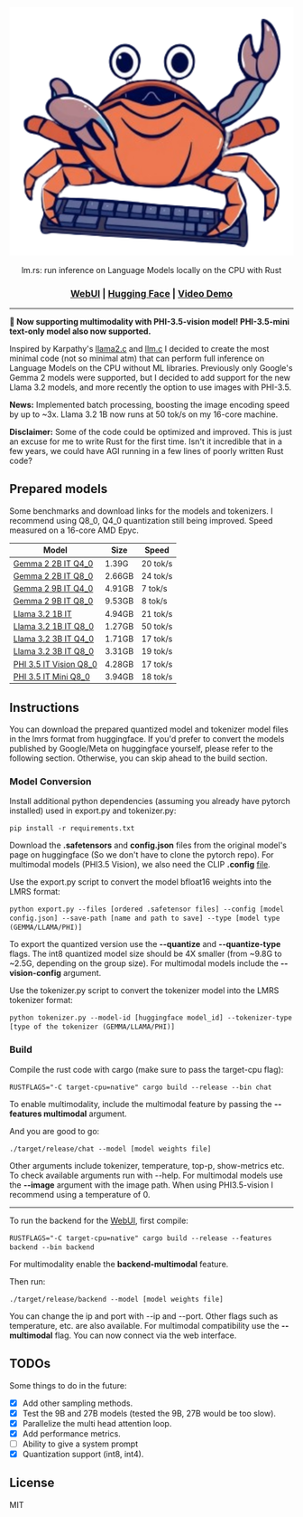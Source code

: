 <div align="center">

<picture>
    <img alt="lmrs logo" src="repo_cover.svg">
</picture>

lm.rs: run inference on Language Models locally on the CPU with Rust

<h3>

[WebUI](https://github.com/samuel-vitorino/lm.rs-webui) | [Hugging Face](https://huggingface.co/collections/samuel-vitorino/lmrs-66c7da8a50ce52b61bee70b7) | [Video Demo](https://www.youtube.com/watch?v=FAIN5Jxc0nE) 

</h3>

</div>

---

**🌃 Now supporting multimodality with PHI-3.5-vision model! PHI-3.5-mini text-only model also now supported.**

Inspired by Karpathy's [llama2.c](https://github.com/karpathy/llama2.c) and [llm.c](https://github.com/karpathy/llm.c) I decided to create the most minimal code (not so minimal atm) that can perform full inference on Language Models on the CPU without ML libraries. Previously only Google's Gemma 2 models were supported, but I decided to add support for the new Llama 3.2 models, and more recently the option to use images with PHI-3.5.

**News:** Implemented batch processing, boosting the image encoding speed by up to ~3x. Llama 3.2 1B now runs at 50 tok/s on my 16-core machine.

**Disclaimer:** Some of the code could be optimized and improved. This is just an excuse for me to write Rust for the first time. Isn't it incredible that in a few years, we could have AGI running in a few lines of poorly written Rust code?

## Prepared models

Some benchmarks and download links for the models and tokenizers. I recommend using Q8_0, Q4_0 quantization still being improved. Speed measured on a 16-core AMD Epyc.

|        Model       | Size | Speed |
| ------------------ | ------------- | ------------- |
| [Gemma 2 2B IT Q4_0](https://huggingface.co/samuel-vitorino/gemma2-2b-it-q4_0-LMRS) | 1.39G          | 20 tok/s |
| [Gemma 2 2B IT Q8_0](https://huggingface.co/samuel-vitorino/gemma2-2b-it-q8_0-LMRS) | 2.66GB  | 24 tok/s |
| [Gemma 2 9B IT Q4_0](https://huggingface.co/samuel-vitorino/gemma2-9b-it-q4_0-LMRS) | 4.91GB  | 7 tok/s  | 
| [Gemma 2 9B IT Q8_0](https://huggingface.co/samuel-vitorino/gemma2-9b-it-q8_0-LMRS) | 9.53GB | 8 tok/s  |
| [Llama 3.2 1B IT](https://huggingface.co/samuel-vitorino/Llama-3.2-1B-Instruct-LMRS) | 4.94GB  | 21 tok/s  | 
| [Llama 3.2 1B IT Q8_0](https://huggingface.co/samuel-vitorino/Llama-3.2-1B-Instruct-Q8_0-LMRS) | 1.27GB | 50 tok/s  |
| [Llama 3.2 3B IT Q4_0](https://huggingface.co/samuel-vitorino/Llama-3.2-3B-Instruct-Q4_0-LMRS) | 1.71GB  | 17 tok/s  | 
| [Llama 3.2 3B IT Q8_0](https://huggingface.co/samuel-vitorino/Llama-3.2-3B-Instruct-Q8_0-LMRS) | 3.31GB | 19 tok/s  |
| [PHI 3.5 IT Vision Q8_0](https://huggingface.co/samuel-vitorino/Phi-3.5-vision-instruct-q8_0-LMRS) | 4.28GB | 17 tok/s  |
| [PHI 3.5 IT Mini Q8_0](https://huggingface.co/samuel-vitorino/Phi-3.5-mini-instruct-q8_0-LMRS) | 3.94GB | 18 tok/s  |

## Instructions

You can download the prepared quantized model and tokenizer model files in the lmrs format from huggingface. If you'd prefer to convert the models published by Google/Meta on huggingface yourself, please refer to the following section. Otherwise, you can skip ahead to the build section.

### Model Conversion

Install additional python dependencies (assuming you already have pytorch installed) used in export.py and tokenizer.py:

```properties
pip install -r requirements.txt
```

Download the **.safetensors** and **config.json** files from the original model's page on huggingface (So we don't have to clone the pytorch repo). For multimodal models (PHI3.5 Vision), we also need the CLIP **.config** [file](https://huggingface.co/openai/clip-vit-large-patch14-336/blob/main/config.json).

Use the export.py script to convert the model bfloat16 weights into the LMRS format:

```properties
python export.py --files [ordered .safetensor files] --config [model config.json] --save-path [name and path to save] --type [model type (GEMMA/LLAMA/PHI)]
```

To export the quantized version use the **--quantize** and **--quantize-type** flags. The int8 quantized model size should be 4X smaller (from ~9.8G to ~2.5G, depending on the group size). For multimodal models include the **--vision-config** argument.

Use the tokenizer.py script to convert the tokenizer model into the LMRS tokenizer format:

```properties
python tokenizer.py --model-id [huggingface model_id] --tokenizer-type [type of the tokenizer (GEMMA/LLAMA/PHI)]
```

### Build

Compile the rust code with cargo (make sure to pass the target-cpu flag):

```properties
RUSTFLAGS="-C target-cpu=native" cargo build --release --bin chat
```

To enable multimodality, include the multimodal feature by passing the **--features multimodal** argument.

And you are good to go:

```properties
./target/release/chat --model [model weights file]
```

Other arguments include tokenizer, temperature, top-p, show-metrics etc. To check available arguments run with --help. For multimodal models use the **--image** argument with the image path. When using PHI3.5-vision I recommend using a temperature of 0.

---

To run the backend for the [WebUI](https://github.com/samuel-vitorino/lm.rs-webui), first compile:

```properties
RUSTFLAGS="-C target-cpu=native" cargo build --release --features backend --bin backend
```

For multimodality enable the **backend-multimodal** feature.

Then run:

```properties
./target/release/backend --model [model weights file]
```

You can change the ip and port with --ip and --port. Other flags such as temperature, etc. are also available. For multimodal compatibility use the **--multimodal** flag. You can now connect via the web interface.

## TODOs

Some things to do in the future:

- [X] Add other sampling methods.
- [X] Test the 9B and 27B models (tested the 9B, 27B would be too slow).
- [X] Parallelize the multi head attention loop.
- [X] Add performance metrics.
- [ ] Ability to give a system prompt
- [X] Quantization support (int8, int4).

## License

MIT





